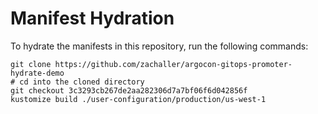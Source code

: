 # Manifest Hydration

To hydrate the manifests in this repository, run the following commands:

```shell
git clone https://github.com/zachaller/argocon-gitops-promoter-hydrate-demo
# cd into the cloned directory
git checkout 3c3293cb267de2aa282306d7a7bf06f6d042856f
kustomize build ./user-configuration/production/us-west-1
```
